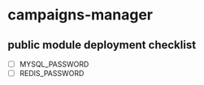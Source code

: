 # campaigns-manager

## public module deployment checklist

- [ ] MYSQL_PASSWORD
- [ ] REDIS_PASSWORD
